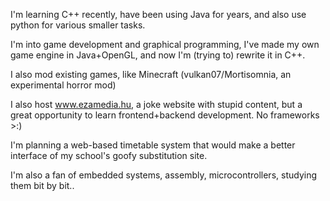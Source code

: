 I'm learning C++ recently, have been using Java for years, and also use python for various smaller tasks.

I'm into game development and graphical programming, I've made my own game engine in Java+OpenGL, and now I'm (trying to) rewrite it in C++.

I also mod existing games, like Minecraft (vulkan07/Mortisomnia, an experimental horror mod)

I also host www.ezamedia.hu, a joke website with stupid content, but a great opportunity to learn frontend+backend development. No frameworks >:)

I'm planning a web-based timetable system that would make a better interface of my school's goofy substitution site.

I'm also a fan of embedded systems, assembly, microcontrollers, studying them bit by bit..
